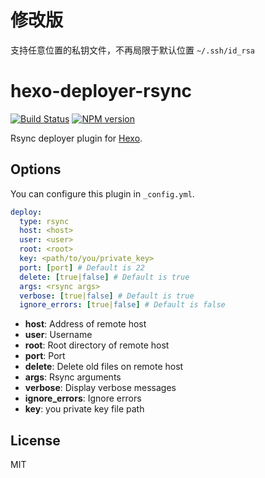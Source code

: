 # 修改版

支持任意位置的私钥文件，不再局限于默认位置 `~/.ssh/id_rsa`

# hexo-deployer-rsync

[![Build Status](https://travis-ci.org/hexojs/hexo-deployer-rsync.svg?branch=master)](https://travis-ci.org/hexojs/hexo-deployer-rsync)
[![NPM version](https://badge.fury.io/js/hexo-deployer-rsync.svg)](https://www.npmjs.com/package/hexo-deployer-rsync)

Rsync deployer plugin for [Hexo].

## Options

You can configure this plugin in `_config.yml`.

``` yaml
deploy:
  type: rsync
  host: <host>
  user: <user>
  root: <root>
  key: <path/to/you/private_key>
  port: [port] # Default is 22
  delete: [true|false] # Default is true
  args: <rsync args>
  verbose: [true|false] # Default is true
  ignore_errors: [true|false] # Default is false
```

- **host**: Address of remote host  
- **user**: Username  
- **root**: Root directory of remote host   
- **port**: Port
- **delete**: Delete old files on remote host
- **args**: Rsync arguments
- **verbose**: Display verbose messages
- **ignore_errors**: Ignore errors
- **key**: you private key file path

## License

MIT

[Hexo]: http://hexo.io/
